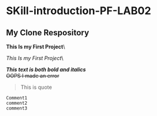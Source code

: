 # SKill-introduction-PF-LAB02
## My Clone Respository
**This Is my First Project**\

*This Is my First Project*\

***This text is both bold and italics***\
~~OOPS I made an error~~

> This is quote

```
Comment1
comment2
comment3
```
